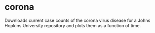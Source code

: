 # corona
Downloads current case counts of the corona virus disease for a Johns Hopkins University repository and plots them as a function of time.
